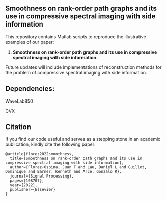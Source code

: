 ## Smoothness on rank-order path graphs and its use in compressive spectral imaging with side information

This repository contains Matlab scripts to reproduce the illustrative examples of our paper:

1. **Smoothness on rank-order path graphs and its use in compressive spectral imaging with side information.**

Future updates will include implementations of reconstruction methods for the problem of compressive spectral imaging with side information. 

## Dependencies:
WaveLab850

CVX


## Citation

If you find our code useful and serves as a stepping stone in an academic publication, kindly cite the following paper:
```
@article{florez2022smoothness,
  title={Smoothness on rank-order path graphs and its use in compressive spectral imaging with side information},
  author={Florez-Ospina, Juan F and Lau, Daniel L and Guillot, Dominique and Barner, Kenneth and Arce, Gonzalo R},
  journal={Signal Processing},
  pages={108707},
  year={2022},
  publisher={Elsevier}
}
```
